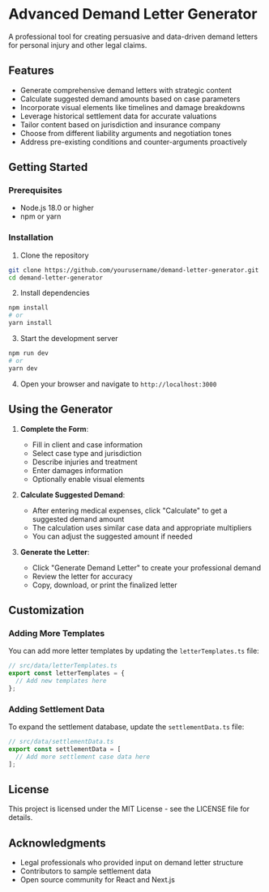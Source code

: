 # Advanced Demand Letter Generator

A professional tool for creating persuasive and data-driven demand letters for personal injury and other legal claims.

## Features

- Generate comprehensive demand letters with strategic content
- Calculate suggested demand amounts based on case parameters
- Incorporate visual elements like timelines and damage breakdowns
- Leverage historical settlement data for accurate valuations
- Tailor content based on jurisdiction and insurance company
- Choose from different liability arguments and negotiation tones
- Address pre-existing conditions and counter-arguments proactively

## Getting Started

### Prerequisites

- Node.js 18.0 or higher
- npm or yarn

### Installation

1. Clone the repository
```bash
git clone https://github.com/yourusername/demand-letter-generator.git
cd demand-letter-generator
```

2. Install dependencies
```bash
npm install
# or
yarn install
```

3. Start the development server
```bash
npm run dev
# or
yarn dev
```

4. Open your browser and navigate to `http://localhost:3000`

## Using the Generator

1. **Complete the Form**:
   - Fill in client and case information
   - Select case type and jurisdiction
   - Describe injuries and treatment
   - Enter damages information
   - Optionally enable visual elements

2. **Calculate Suggested Demand**:
   - After entering medical expenses, click "Calculate" to get a suggested demand amount
   - The calculation uses similar case data and appropriate multipliers
   - You can adjust the suggested amount if needed

3. **Generate the Letter**:
   - Click "Generate Demand Letter" to create your professional demand
   - Review the letter for accuracy
   - Copy, download, or print the finalized letter

## Customization

### Adding More Templates

You can add more letter templates by updating the `letterTemplates.ts` file:

```typescript
// src/data/letterTemplates.ts
export const letterTemplates = {
  // Add new templates here
};
```

### Adding Settlement Data

To expand the settlement database, update the `settlementData.ts` file:

```typescript
// src/data/settlementData.ts
export const settlementData = [
  // Add more settlement case data here
];
```

## License

This project is licensed under the MIT License - see the LICENSE file for details.

## Acknowledgments

- Legal professionals who provided input on demand letter structure
- Contributors to sample settlement data
- Open source community for React and Next.js 